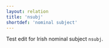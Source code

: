 ```yaml
---
layout: relation
title: 'nsubj'
shortdef: 'nominal subject'
---
```


Test edit for Irish nominal subject
 `nsubj`.
